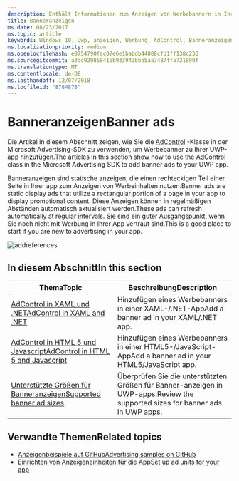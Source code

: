 ```yaml
---
description: Enthält Informationen zum Anzeigen von Werbebannern in Ihrer UWP-app verwenden.
title: Banneranzeigen
ms.date: 08/23/2017
ms.topic: article
keywords: Windows 10, Uwp, anzeigen, Werbung, AdControl, Banneranzeigen
ms.localizationpriority: medium
ms.openlocfilehash: e8754790fac07e6e1babdb44888cfd1ff138c230
ms.sourcegitcommit: a3dc929858415b933943bba5aa7487ffa721899f
ms.translationtype: MT
ms.contentlocale: de-DE
ms.lasthandoff: 12/07/2018
ms.locfileid: "8784878"
---
```

# <a name="banner-ads"></a><span data-ttu-id="e1dd4-104">Banneranzeigen</span><span class="sxs-lookup"><span data-stu-id="e1dd4-104">Banner ads</span></span>

<span data-ttu-id="e1dd4-105">Die Artikel in diesem Abschnitt zeigen, wie Sie die [AdControl](https://docs.microsoft.com/uwp/api/microsoft.advertising.winrt.ui.adcontrol) -Klasse in der Microsoft Advertising-SDK zu verwenden, um Werbebanner zu Ihrer UWP-app hinzufügen.</span><span class="sxs-lookup"><span data-stu-id="e1dd4-105">The articles in this section show how to use the [AdControl](https://docs.microsoft.com/uwp/api/microsoft.advertising.winrt.ui.adcontrol) class in the Microsoft Advertising SDK to add banner ads to your UWP app.</span></span>

<span data-ttu-id="e1dd4-106">Banneranzeigen sind statische anzeigen, die einen rechteckigen Teil einer Seite in Ihrer app zum Anzeigen von Werbeinhalten nutzen.</span><span class="sxs-lookup"><span data-stu-id="e1dd4-106">Banner ads are static display ads that utilize a rectangular portion of a page in your app to display promotional content.</span></span> <span data-ttu-id="e1dd4-107">Diese Anzeigen können in regelmäßigen Abständen automatisch aktualisiert werden.</span><span class="sxs-lookup"><span data-stu-id="e1dd4-107">These ads can refresh automatically at regular intervals.</span></span> <span data-ttu-id="e1dd4-108">Sie sind ein guter Ausgangspunkt, wenn Sie noch nicht mit Werbung in Ihrer App vertraut sind.</span><span class="sxs-lookup"><span data-stu-id="e1dd4-108">This is a good place to start if you are new to advertising in your app.</span></span>

![addreferences](images/banner-ad.png)

## <a name="in-this-section"></a><span data-ttu-id="e1dd4-110">In diesem Abschnitt</span><span class="sxs-lookup"><span data-stu-id="e1dd4-110">In this section</span></span>

|  <span data-ttu-id="e1dd4-111">Thema</span><span class="sxs-lookup"><span data-stu-id="e1dd4-111">Topic</span></span>    | <span data-ttu-id="e1dd4-112">Beschreibung</span><span class="sxs-lookup"><span data-stu-id="e1dd4-112">Description</span></span> |               
|----------|-------|
| [<span data-ttu-id="e1dd4-113">AdControl in XAML und .NET</span><span class="sxs-lookup"><span data-stu-id="e1dd4-113">AdControl in XAML and .NET</span></span>](adcontrol-in-xaml-and--net.md)     | <span data-ttu-id="e1dd4-114">Hinzufügen eines Werbebanners in einer XAML-/.NET-App</span><span class="sxs-lookup"><span data-stu-id="e1dd4-114">Add a banner ad in your XAML/.NET app.</span></span>        |
| [<span data-ttu-id="e1dd4-115">AdControl in HTML 5 und Javascript</span><span class="sxs-lookup"><span data-stu-id="e1dd4-115">AdControl in HTML 5 and Javascript</span></span>](adcontrol-in-html-5-and-javascript.md)     | <span data-ttu-id="e1dd4-116">Hinzufügen eines Werbebanners in einer HTML5-/JavaScript-App</span><span class="sxs-lookup"><span data-stu-id="e1dd4-116">Add a banner ad in your HTML5/JavaScript app.</span></span>        |
| [<span data-ttu-id="e1dd4-117">Unterstützte Größen für Banneranzeigen</span><span class="sxs-lookup"><span data-stu-id="e1dd4-117">Supported banner ad sizes</span></span>](supported-ad-sizes-for-banner-ads.md)    |  <span data-ttu-id="e1dd4-118">Überprüfen Sie die unterstützten Größen für Banner-anzeigen in UWP-apps.</span><span class="sxs-lookup"><span data-stu-id="e1dd4-118">Review the supported sizes for banner ads in UWP apps.</span></span>        |


## <a name="related-topics"></a><span data-ttu-id="e1dd4-119">Verwandte Themen</span><span class="sxs-lookup"><span data-stu-id="e1dd4-119">Related topics</span></span>

* [<span data-ttu-id="e1dd4-120">Anzeigenbeispiele auf GitHub</span><span class="sxs-lookup"><span data-stu-id="e1dd4-120">Advertising samples on GitHub</span></span>](http://aka.ms/githubads)
* [<span data-ttu-id="e1dd4-121">Einrichten von Anzeigeneinheiten für die App</span><span class="sxs-lookup"><span data-stu-id="e1dd4-121">Set up ad units for your app</span></span>](set-up-ad-units-in-your-app.md)
